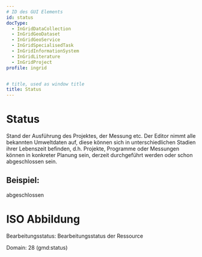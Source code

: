 ```yaml
---
# ID des GUI Elements
id: status
docType:
  - InGridDataCollection
  - InGridGeoDataset
  - InGridGeoService
  - InGridSpecialisedTask
  - InGridInformationSystem
  - InGridLiterature
  - InGridProject
profile: ingrid


# title, used as window title
title: Status
---
```


# Status

Stand der Ausführung des Projektes, der Messung etc. Der Editor nimmt alle bekannten Umweltdaten auf, diese können sich in unterschiedlichen Stadien ihrer Lebenszeit befinden, d.h. Projekte, Programme oder Messungen können in konkreter Planung sein, derzeit durchgeführt werden oder schon abgeschlossen sein.

## Beispiel:

abgeschlossen

# ISO Abbildung

Bearbeitungsstatus: Bearbeitungsstatus der Ressource

Domain: 28 (gmd:status)
